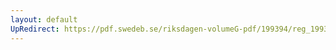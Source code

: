 ```yaml
---
layout: default
UpRedirect: https://pdf.swedeb.se/riksdagen-volumeG-pdf/199394/reg_199394/reg_199394_0220.pdf
---
```

